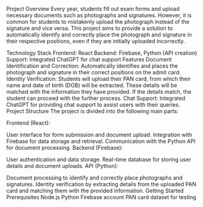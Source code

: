 Project Overview
Every year, students fill out exam forms and upload necessary documents such as photographs and signatures. However, it is common for students to mistakenly upload the photograph instead of the signature and vice versa. This project aims to provide a solution to automatically identify and correctly place the photograph and signature in their respective positions, even if they are initially uploaded incorrectly.

Technology Stack
Frontend: React
Backend: Firebase, Python (API creation)
Support: Integrated ChatGPT for chat support
Features
Document Identification and Correction: Automatically identifies and places the photograph and signature in their correct positions on the admit card.
Identity Verification: Students will upload their PAN card, from which their name and date of birth (DOB) will be extracted. These details will be matched with the information they have provided. If the details match, the student can proceed with the further process.
Chat Support: Integrated ChatGPT for providing chat support to assist users with their queries.
Project Structure
The project is divided into the following main parts:

Frontend (React):

User interface for form submission and document upload.
Integration with Firebase for data storage and retrieval.
Communication with the Python API for document processing.
Backend (Firebase):

User authentication and data storage.
Real-time database for storing user details and document uploads.
API (Python):

Document processing to identify and correctly place photographs and signatures.
Identity verification by extracting details from the uploaded PAN card and matching them with the provided information.
Getting Started
Prerequisites
Node.js
Python
Firebase account
PAN card dataset for testing

